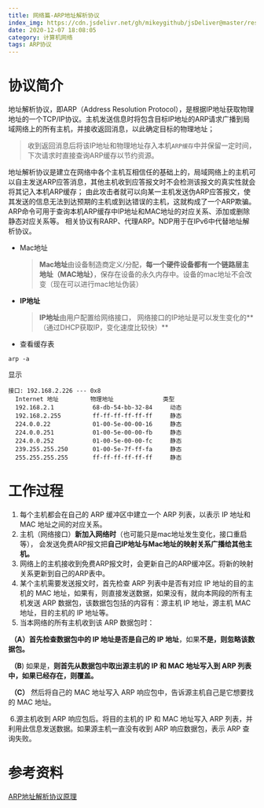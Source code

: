 ```yaml
---
title: 网络篇-ARP地址解析协议
index_img: https://cdn.jsdelivr.net/gh/mikeygithub/jsDeliver@master/resource/img/arp-logo.png
date: 2020-12-07 18:08:05
category: 计算机网络
tags: ARP协议
---
```


# 协议简介

地址解析协议，即ARP（Address Resolution Protocol），是根据IP地址获取物理地址的一个TCP/IP协议。主机发送信息时将包含目标IP地址的ARP请求广播到局域网络上的所有主机，并接收返回消息，以此确定目标的物理地址；

>收到返回消息后将该IP地址和物理地址存入本机`ARP缓存`中并保留一定时间，下次请求时直接查询ARP缓存以节约资源。

地址解析协议是建立在网络中各个主机互相信任的基础上的，局域网络上的主机可以自主发送ARP应答消息，其他主机收到应答报文时不会检测该报文的真实性就会将其记入本机ARP缓存；
由此攻击者就可以向某一主机发送伪ARP应答报文，使其发送的信息无法到达预期的主机或到达错误的主机，这就构成了一个ARP欺骗。ARP命令可用于查询本机ARP缓存中IP地址和MAC地址的对应关系、添加或删除静态对应关系等。
相关协议有RARP、代理ARP。NDP用于在IPv6中代替地址解析协议。



- Mac地址

  > **Mac地址**由设备制造商定义/分配，**每一个硬件设备都有一个链路层主地址（MAC地址）**，保存在设备的永久内存中。设备的mac地址不会改变（现在可以进行mac地址伪装） 
  > 　　

- **IP地址**

  > **IP地址**由用户配置给网络接口， 网络接口的IP地址是可以发生变化的**（通过DHCP获取IP，变化速度比较快）**

  

- 查看缓存表

```shell
arp -a
```

显示

```text
接口: 192.168.2.226 --- 0x8
  Internet 地址         物理地址              类型
  192.168.2.1           68-db-54-bb-32-84     动态
  192.168.2.255         ff-ff-ff-ff-ff-ff     静态
  224.0.0.22            01-00-5e-00-00-16     静态
  224.0.0.251           01-00-5e-00-00-fb     静态
  224.0.0.252           01-00-5e-00-00-fc     静态
  239.255.255.250       01-00-5e-7f-ff-fa     静态
  255.255.255.255       ff-ff-ff-ff-ff-ff     静态
```





# 工作过程

1. 每个主机都会在自己的 ARP 缓冲区中建立一个 ARP 列表，以表示 IP 地址和 MAC 地址之间的对应关系。
2. 主机（网络接口）**新加入网络时**（也可能只是mac地址发生变化，接口重启等）， 会发送免费ARP报文把**自己IP地址与Mac地址的映射关系广播给其他主机。**
3. 网络上的主机接收到免费ARP报文时，会更新自己的ARP缓冲区。将新的映射关系更新到自己的ARP表中。
4. 某个主机需要发送报文时，首先检查 ARP 列表中是否有对应 IP 地址的目的主机的 MAC 地址，如果有，则直接发送数据，如果没有，就向本网段的所有主机发送 ARP 数据包，该数据包包括的内容有：源主机 IP 地址，源主机 MAC 地址，目的主机的 IP 地址等。
5. 当本网络的所有主机收到该 ARP 数据包时：

​       **（A）**首先检查数**据包中的 IP 地址是否是自己的 IP 地址**，如果**不是，则忽略该数据包。**

​       **（B**)  如果是，**则首先从数据包中取出源主机的 IP 和 MAC 地址写入到 ARP 列表中，如果已经存在，则覆盖。**

​       **（C）** 然后将自己的 MAC 地址写入 ARP 响应包中，告诉源主机自己是它想要找的 MAC 地址。

​     6.源主机收到 ARP 响应包后。将目的主机的 IP 和 MAC 地址写入 ARP 列表，并利用此信息发送数据。如果源主机一直没有收到 ARP 响应数据包，表示 ARP 查询失败。


# 参考资料

[ARP地址解析协议原理](https://www.cnblogs.com/csguo/p/7542944.html)  


 